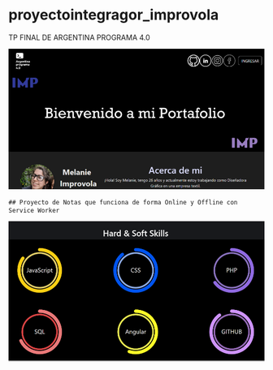 # proyectointegragor_improvola
 TP FINAL DE ARGENTINA PROGRAMA 4.0

![portfolio](2.png)
```
## Proyecto de Notas que funciona de forma Online y Offline con Service Worker 

```
![screen](1.png)
